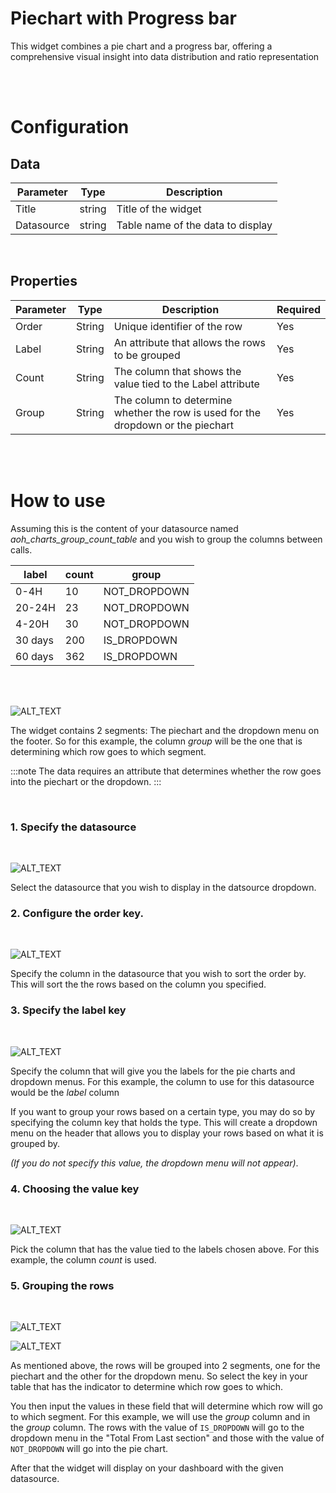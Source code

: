 # Piechart with Progress bar

This widget combines a pie chart and a progress bar, offering a comprehensive visual insight into data distribution and ratio representation

<br/>
<br/>

# Configuration

## Data

| Parameter  | Type   | Description                       |
| ---------- | ------ | --------------------------------- |
| Title      | string | Title of the widget               |
| Datasource | string | Table name of the data to display |

<br/>

## Properties

| Parameter | Type   | Description                                                                      | Required |
| --------- | ------ | -------------------------------------------------------------------------------- | -------- |
| Order     | String | Unique identifier of the row                                                     | Yes      |
| Label     | String | An attribute that allows the rows to be grouped                                  | Yes      |
| Count     | String | The column that shows the value tied to the Label attribute                      | Yes      |
| Group     | String | The column to determine whether the row is used for the dropdown or the piechart | Yes      |

<br/>
<br/>

# How to use

Assuming this is the content of your datasource named _aoh_charts_group_count_table_ and you wish to group the columns between calls.

| label   | count | group        |
| ------- | ----- | ------------ |
| 0-4H    | 10    | NOT_DROPDOWN |
| 20-24H  | 23    | NOT_DROPDOWN |
| 4-20H   | 30    | NOT_DROPDOWN |
| 30 days | 200   | IS_DROPDOWN  |
| 60 days | 362   | IS_DROPDOWN  |

<br/>

<br/>

![ALT_TEXT](images/pie-with-bar/7.png)

The widget contains 2 segments: The piechart and the dropdown menu on the footer. So for this example, the column _group_ will be the one that is determining which row goes to which segment.

:::note
The data requires an attribute that determines whether the row goes into the piechart or the dropdown.
:::

<br/>

### 1. Specify the datasource

<br/>

![ALT_TEXT](images/pie-with-bar/1.png)

Select the datasource that you wish to display in the datsource dropdown.

### 2. Configure the order key.

<br/>

![ALT_TEXT](images/pie-with-bar/2.png)

Specify the column in the datasource that you wish to sort the order by. This will sort the the rows based on the column you specified.

### 3. Specify the label key

<br/>

![ALT_TEXT](images/pie-with-bar/3.png)

Specify the column that will give you the labels for the pie charts and dropdown menus. For this example, the column to use for this datasource would be the _label_ column

If you want to group your rows based on a certain type, you may do so by specifying the column key that holds
the type. This will create a dropdown menu on the header that allows you to display your rows based on what it is grouped by.

_(If you do not specify this value, the dropdown menu will not appear)_.

### 4. Choosing the value key

<br/>

![ALT_TEXT](images/pie-with-bar/4.png)

Pick the column that has the value tied to the labels chosen above. For this example, the column _count_ is used.

### 5. Grouping the rows

<br/>

![ALT_TEXT](images/pie-with-bar/5.png)

![ALT_TEXT](images/pie-with-bar/6.png)

As mentioned above, the rows will be grouped into 2 segments, one for the piechart and the other for the dropdown menu. So select the key in your table that has the indicator to determine which row goes to which.

You then input the values in these field that will determine which row will go to which segment. For this example, we will use the _group_ column and in the _group_ column. The rows with the value of `IS_DROPDOWN` will go to the dropdown menu in the "Total From Last section" and those with the value of `NOT_DROPDOWN` will go into the pie chart.

After that the widget will display on your dashboard with the given datasource.
